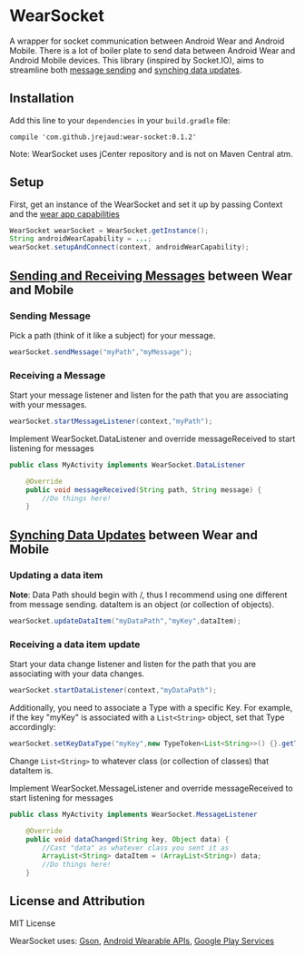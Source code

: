# WearSocket
A wrapper for socket communication between Android Wear and Android Mobile.
There is a lot of boiler plate to send data between Android Wear and Android Mobile devices.
This library (inspired by Socket.IO), aims to streamline both [message sending](https://developer.android.com/training/wearables/data-layer/messages.html) and [synching data updates](https://developer.android.com/training/wearables/data-layer/data-items.html).

## Installation

Add this line to your ```dependencies``` in your ```build.gradle``` file:
```
compile 'com.github.jrejaud:wear-socket:0.1.2'
```

Note: WearSocket uses jCenter repository and is not on Maven Central atm.

## Setup 

First, get an instance of the WearSocket and set it up by passing Context and the [wear app capabilities](http://developer.android.com/training/wearables/data-layer/messages.html#SendMessage) 

```java
WearSocket wearSocket = WearSocket.getInstance();
String androidWearCapability = ...;
wearSocket.setupAndConnect(context, androidWearCapability);
```

## [Sending and Receiving Messages](https://developer.android.com/training/wearables/data-layer/messages.html) between Wear and Mobile

### Sending Message

Pick a path (think of it like a subject) for your message.

```java
wearSocket.sendMessage("myPath","myMessage");
```

### Receiving a Message

Start your message listener and listen for the path that you are associating with your messages. 

```java
wearSocket.startMessageListener(context,"myPath");
```

Implement WearSocket.DataListener and override messageReceived to start listening for messages

```java
public class MyActivity implements WearSocket.DataListener
```
```java
    @Override
    public void messageReceived(String path, String message) {
        //Do things here!
    }
```

## [Synching Data Updates](https://developer.android.com/training/wearables/data-layer/data-items.html) between Wear and Mobile

### Updating a data item

**Note**: Data Path should begin with /, thus I recommend using one different from message sending.
dataItem is an object (or collection of objects).

```java
wearSocket.updateDataItem("myDataPath","myKey",dataItem);
```

### Receiving a data item update

Start your data change listener and listen for the path that you are associating with your data changes.

```java
wearSocket.startDataListener(context,"myDataPath");
```

Additionally, you need to associate a Type with a specific Key. For example, if the key "myKey" is associated with a `List<String>` object, set that Type accordingly:

```java
wearSocket.setKeyDataType("myKey",new TypeToken<List<String>>() {}.getType());
```

Change `List<String>` to whatever class (or collection of classes) that dataItem is.

Implement WearSocket.MessageListener and override messageReceived to start listening for messages

```java
public class MyActivity implements WearSocket.MessageListener
```
```java
    @Override
    public void dataChanged(String key, Object data) {
        //Cast "data" as whatever class you sent it as
        ArrayList<String> dataItem = (ArrayList<String>) data;
        //Do things here!
    }
```

## License and Attribution

MIT License

WearSocket uses:
[Gson](https://code.google.com/p/google-gson/source/browse/trunk/gson/LICENSE?r=369), 
[Android Wearable APIs](https://developer.android.com/training/building-wearables.html), 
[Google Play Services](https://components.xamarin.com/license/googleplayservices)
